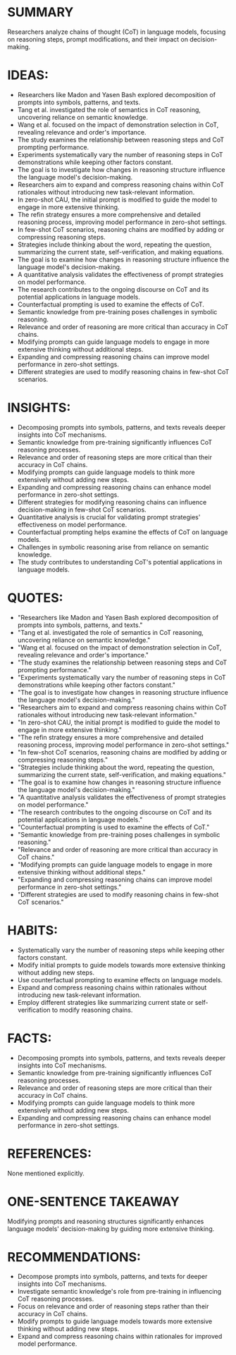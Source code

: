 # SUMMARY
Researchers analyze chains of thought (CoT) in language models, focusing on reasoning steps, prompt modifications, and their impact on decision-making.

# IDEAS:
- Researchers like Madon and Yasen Bash explored decomposition of prompts into symbols, patterns, and texts.
- Tang et al. investigated the role of semantics in CoT reasoning, uncovering reliance on semantic knowledge.
- Wang et al. focused on the impact of demonstration selection in CoT, revealing relevance and order's importance.
- The study examines the relationship between reasoning steps and CoT prompting performance.
- Experiments systematically vary the number of reasoning steps in CoT demonstrations while keeping other factors constant.
- The goal is to investigate how changes in reasoning structure influence the language model's decision-making.
- Researchers aim to expand and compress reasoning chains within CoT rationales without introducing new task-relevant information.
- In zero-shot CAU, the initial prompt is modified to guide the model to engage in more extensive thinking.
- The refin strategy ensures a more comprehensive and detailed reasoning process, improving model performance in zero-shot settings.
- In few-shot CoT scenarios, reasoning chains are modified by adding or compressing reasoning steps.
- Strategies include thinking about the word, repeating the question, summarizing the current state, self-verification, and making equations.
- The goal is to examine how changes in reasoning structure influence the language model's decision-making.
- A quantitative analysis validates the effectiveness of prompt strategies on model performance.
- The research contributes to the ongoing discourse on CoT and its potential applications in language models.
- Counterfactual prompting is used to examine the effects of CoT.
- Semantic knowledge from pre-training poses challenges in symbolic reasoning.
- Relevance and order of reasoning are more critical than accuracy in CoT chains.
- Modifying prompts can guide language models to engage in more extensive thinking without additional steps.
- Expanding and compressing reasoning chains can improve model performance in zero-shot settings.
- Different strategies are used to modify reasoning chains in few-shot CoT scenarios.

# INSIGHTS:
- Decomposing prompts into symbols, patterns, and texts reveals deeper insights into CoT mechanisms.
- Semantic knowledge from pre-training significantly influences CoT reasoning processes.
- Relevance and order of reasoning steps are more critical than their accuracy in CoT chains.
- Modifying prompts can guide language models to think more extensively without adding new steps.
- Expanding and compressing reasoning chains can enhance model performance in zero-shot settings.
- Different strategies for modifying reasoning chains can influence decision-making in few-shot CoT scenarios.
- Quantitative analysis is crucial for validating prompt strategies' effectiveness on model performance.
- Counterfactual prompting helps examine the effects of CoT on language models.
- Challenges in symbolic reasoning arise from reliance on semantic knowledge.
- The study contributes to understanding CoT's potential applications in language models.

# QUOTES:
- "Researchers like Madon and Yasen Bash explored decomposition of prompts into symbols, patterns, and texts."
- "Tang et al. investigated the role of semantics in CoT reasoning, uncovering reliance on semantic knowledge."
- "Wang et al. focused on the impact of demonstration selection in CoT, revealing relevance and order's importance."
- "The study examines the relationship between reasoning steps and CoT prompting performance."
- "Experiments systematically vary the number of reasoning steps in CoT demonstrations while keeping other factors constant."
- "The goal is to investigate how changes in reasoning structure influence the language model's decision-making."
- "Researchers aim to expand and compress reasoning chains within CoT rationales without introducing new task-relevant information."
- "In zero-shot CAU, the initial prompt is modified to guide the model to engage in more extensive thinking."
- "The refin strategy ensures a more comprehensive and detailed reasoning process, improving model performance in zero-shot settings."
- "In few-shot CoT scenarios, reasoning chains are modified by adding or compressing reasoning steps."
- "Strategies include thinking about the word, repeating the question, summarizing the current state, self-verification, and making equations."
- "The goal is to examine how changes in reasoning structure influence the language model's decision-making."
- "A quantitative analysis validates the effectiveness of prompt strategies on model performance."
- "The research contributes to the ongoing discourse on CoT and its potential applications in language models."
- "Counterfactual prompting is used to examine the effects of CoT."
- "Semantic knowledge from pre-training poses challenges in symbolic reasoning."
- "Relevance and order of reasoning are more critical than accuracy in CoT chains."
- "Modifying prompts can guide language models to engage in more extensive thinking without additional steps."
- "Expanding and compressing reasoning chains can improve model performance in zero-shot settings."
- "Different strategies are used to modify reasoning chains in few-shot CoT scenarios."

# HABITS:
- Systematically vary the number of reasoning steps while keeping other factors constant.
- Modify initial prompts to guide models towards more extensive thinking without adding new steps.
- Use counterfactual prompting to examine effects on language models.
- Expand and compress reasoning chains within rationales without introducing new task-relevant information.
- Employ different strategies like summarizing current state or self-verification to modify reasoning chains.

# FACTS:
- Decomposing prompts into symbols, patterns, and texts reveals deeper insights into CoT mechanisms.
- Semantic knowledge from pre-training significantly influences CoT reasoning processes.
- Relevance and order of reasoning steps are more critical than their accuracy in CoT chains.
- Modifying prompts can guide language models to think more extensively without adding new steps.
- Expanding and compressing reasoning chains can enhance model performance in zero-shot settings.

# REFERENCES:
None mentioned explicitly.

# ONE-SENTENCE TAKEAWAY
Modifying prompts and reasoning structures significantly enhances language models' decision-making by guiding more extensive thinking.

# RECOMMENDATIONS:
- Decompose prompts into symbols, patterns, and texts for deeper insights into CoT mechanisms.
- Investigate semantic knowledge's role from pre-training in influencing CoT reasoning processes.
- Focus on relevance and order of reasoning steps rather than their accuracy in CoT chains.
- Modify prompts to guide language models towards more extensive thinking without adding new steps.
- Expand and compress reasoning chains within rationales for improved model performance.